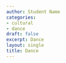 ```yaml
---
author: Student Name
categories:
- cultural
- dance
draft: false
excerpt: Dance 
layout: single
title: Dance
---
```


